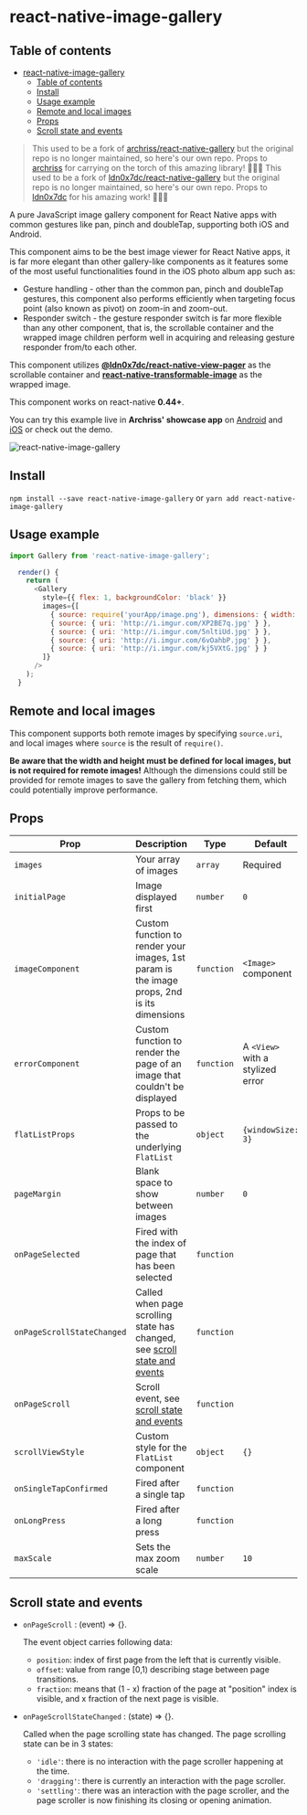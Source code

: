 # react-native-image-gallery

## Table of contents

- [react-native-image-gallery](#react-native-image-gallery)
    - [Table of contents](#table-of-contents)
    - [Install](#install)
    - [Usage example](#usage-example)
    - [Remote and local images](#remote-and-local-images)
    - [Props](#props)
    - [Scroll state and events](#scroll-state-and-events)

>This used to be a fork of [archriss/react-native-gallery](https://github.com/archriss/react-native-gallery) but the original repo is no longer maintained, so here's our own repo. Props to [archriss](https://github.com/archriss) for carrying on the torch of this amazing library! 👏👏👏
>This used to be a fork of [ldn0x7dc/react-native-gallery](https://github.com/ldn0x7dc/react-native-gallery) but the original repo is no longer maintained, so here's our own repo. Props to [ldn0x7dc](https://github.com/ldn0x7dc) for his amazing work! 👏👏👏

A pure JavaScript image gallery component for React Native apps with common gestures like pan, pinch and doubleTap, supporting both iOS and Android.

This component aims to be the best image viewer for React Native apps, it is far more elegant than other gallery-like components as it features some of the most useful functionalities found in the iOS photo album app such as:

* Gesture handling - other than the common pan, pinch and doubleTap gestures, this component also performs efficiently when targeting focus point (also known as pivot) on zoom-in and zoom-out.
* Responder switch - the gesture responder switch is far more flexible than any other component, that is, the scrollable container and the wrapped image children perform well in acquiring and releasing gesture responder from/to each other.

This component utilizes **[@ldn0x7dc/react-native-view-pager](https://github.com/ldn0x7dc/react-native-view-pager)** as the scrollable container and **[react-native-transformable-image](https://github.com/ldn0x7dc/react-native-transformable-image)** as the wrapped image. 

This component works on react-native **0.44+**.

You can try this example live in **Archriss' showcase app** on [Android](https://play.google.com/store/apps/details?id=fr.archriss.demo.app) and [iOS](https://itunes.apple.com/lu/app/archriss-presentation-mobile/id1180954376?mt=8) or check out the demo.

![react-native-image-gallery](https://media.giphy.com/media/3o7bugPvJyqYWz9bK8/giphy.gif)

## Install

`npm install --save react-native-image-gallery` or `yarn add react-native-image-gallery`

## Usage example

```javascript
import Gallery from 'react-native-image-gallery';

  render() {
    return (
      <Gallery
        style={{ flex: 1, backgroundColor: 'black' }}
        images={[
          { source: require('yourApp/image.png'), dimensions: { width: 150, height: 150 } },
          { source: { uri: 'http://i.imgur.com/XP2BE7q.jpg' } },
          { source: { uri: 'http://i.imgur.com/5nltiUd.jpg' } },
          { source: { uri: 'http://i.imgur.com/6vOahbP.jpg' } },
          { source: { uri: 'http://i.imgur.com/kj5VXtG.jpg' } }
        ]}
      />
    );
  }
```

## Remote and local images

This component supports both remote images by specifying `source.uri`, and local images where `source` is the result of `require()`.

**Be aware that the width and height must be defined for local images, but is not required for remote images!** Although the dimensions could still be provided for remote images to save the gallery from fetching them, which could potentially improve performance.

## Props

Prop | Description | Type | Default
------ | ------ | ------ | ------
`images` | Your array of images | `array` | Required
`initialPage` | Image displayed first | `number` | `0`
`imageComponent` | Custom function to render your images, 1st param is the image props, 2nd is its dimensions | `function` | `<Image>` component
`errorComponent` | Custom function to render the page of an image that couldn't be displayed | `function` | A `<View>` with a stylized error
`flatListProps` | Props to be passed to the underlying `FlatList` | `object` | `{windowSize: 3}`
`pageMargin` | Blank space to show between images | `number` | `0`
`onPageSelected` | Fired with the index of page that has been selected | `function`
`onPageScrollStateChanged` | Called when page scrolling state has changed, see [scroll state and events](#scroll-state-and-events) | `function`
`onPageScroll` | Scroll event, see [scroll state and events](#scroll-state-and-events) | `function`
`scrollViewStyle` | Custom style for the `FlatList` component | `object` | `{}`
`onSingleTapConfirmed` | Fired after a single tap | `function`
`onLongPress` | Fired after a long press | `function`
`maxScale` | Sets the max zoom scale | `number` | `10`

## Scroll state and events

* `onPageScroll` : (event) => {}. 

  The event object carries following data: 

  * `position`:  index of first page from the left that is currently visible.
  * `offset`: value from range [0,1) describing stage between page transitions.
  * `fraction`: means that (1 - x) fraction of the page at "position" index is visible, and x fraction of the next page is visible.

* `onPageScrollStateChanged` : (state) => {}.

  Called when the page scrolling state has changed. The page scrolling state can be in 3 states:

  * `'idle'`: there is no interaction with the page scroller happening at the time.
  * `'dragging'`: there is currently an interaction with the page scroller.
  * `'settling'`: there was an interaction with the page scroller, and the page scroller is now finishing its closing or opening animation.
